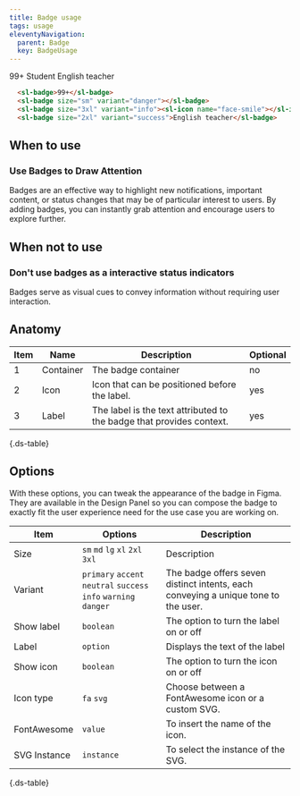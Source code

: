```yaml
---
title: Badge usage
tags: usage
eleventyNavigation:
  parent: Badge
  key: BadgeUsage
---
```

<section>  
<div class="ds-example" style="gap: 3rem;">
<sl-badge>99+</sl-badge>
<sl-badge size="sm" variant="danger"></sl-badge>
<sl-badge size="3xl" variant="info"><sl-icon name="face-smile"></sl-icon>Student</sl-badge>
<sl-badge size="2xl" variant="success">English teacher</sl-badge>
</div>

<div class="ds-code">

  ```html
    <sl-badge>99+</sl-badge>
    <sl-badge size="sm" variant="danger"></sl-badge>
    <sl-badge size="3xl" variant="info"><sl-icon name="face-smile"></sl-icon>Student</sl-badge>
    <sl-badge size="2xl" variant="success">English teacher</sl-badge>
  ```
</div>

</section>

<section>

## When to use

### Use Badges to Draw Attention
Badges are an effective way to highlight new notifications, important content, or status changes that may be of particular interest to users. By adding badges, you can instantly grab attention and encourage users to explore further.

</section>

<section>

## When not to use

### Don't use badges as a interactive status indicators
Badges serve as visual cues to convey information without requiring user interaction. 

</section>

<section>

## Anatomy

<div class="ds-table-wrapper">

|Item|Name| Description | Optional|
|-|-|-|-|
|1|Container	|The badge container|no|
|2|Icon	|Icon that can be positioned before the label.|yes|
|3|Label	|The label is the text attributed to the badge that provides context.|yes|

{.ds-table}

</div>

</section>

<section>

## Options

With these options, you can tweak the appearance of the badge in Figma. They are available in the Design Panel so you can compose the badge to exactly fit the user experience need for the use case you are working on.

<div class="ds-table-wrapper">
  
|Item|Options|Description|
|-|-|-|
|Size|`sm` `md` `lg` `xl` `2xl` `3xl`|Description|
|Variant|`primary` `accent` `neutral` `success` `info` `warning` `danger`|The badge offers seven distinct intents, each conveying a unique tone to the user.|
|Show label|`boolean`|The option to turn the label on or off|
|Label|`option`|Displays the text of the label|
|Show icon|`boolean`|The option to turn the icon on or off|
|Icon type|`fa` `svg`|Choose between a FontAwesome icon or a custom SVG.|
|FontAwesome|`value`|To insert the name of the icon.|
|SVG Instance|`instance`|To select the instance of the SVG.|

{.ds-table}
</div>

</section>
